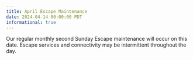 ```yaml
---
title: April Escape Maintenance 
date: 2024-04-14 00:00:00 PDT
informational: true
---
```


Our regular monthly second Sunday Escape maintenance will occur on this date. Escape services and connectivity may be intermittent throughout the day.
